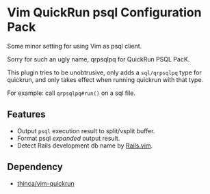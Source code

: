 Vim QuickRun psql Configuration Pack
====

Some minor setting for using Vim as psql client.

Sorry for such an ugly name, qrpsqlpq for QuickRun PSQL PacK.

This plugin tries to be unobtrusive, only adds a `sql/qrpsqlpq` type for
quickrun, and only takes effect when running quickrun with that type.

For example: call `qrpsqlpq#run()` on a sql file.


Features
----

- Output `psql` execution result to split/vsplit buffer.
- Format psql *expanded* output result.
- Detect Rails development db name by [Rails.vim][rails.vim].


Dependency
----

- [thinca/vim-quickrun][quickrun]



[quickrun]: https://github.com/thinca/vim-quickrun
[rails.vim]: https://github.com/tpope/vim-rails
